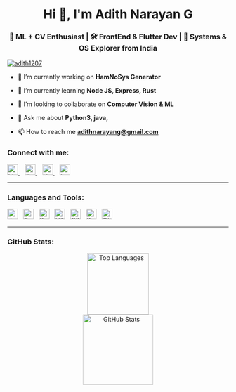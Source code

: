 <h1 align="center">Hi 👋, I'm Adith Narayan G</h1>
<h3 align="center">🧠 ML + CV Enthusiast | 🛠️ FrontEnd & Flutter Dev | 🔬 Systems & OS Explorer from India</h3>

<p align="left"> <a href="https://github.com/ryo-ma/github-profile-trophy"><img src="https://github-profile-trophy.vercel.app/?username=adith1207" alt="adith1207" /></a> </p>

- 🔭 I’m currently working on **HamNoSys Generator**

- 🌱 I’m currently learning **Node JS, Express, Rust**

- 👯 I’m looking to collaborate on **Computer Vision & ML**

- 💬 Ask me about **Python3, java,**

- 📫 How to reach me **adithnarayang@gmail.com**

<h3 align="left">Connect with me:</h3>
<p align="left">
  <a href="https://linkedin.com/in/adith1207" target="_blank">
    <img src="https://raw.githubusercontent.com/rahuldkjain/github-profile-readme-generator/master/src/images/icons/Social/linked-in-alt.svg" alt="LinkedIn" height="24" />
  </a>
  &nbsp;&nbsp;
  <a href="https://www.codechef.com/users/adithnarayang" target="_blank">
    <img src="https://cdn.jsdelivr.net/npm/simple-icons@3.1.0/icons/codechef.svg" alt="CodeChef" height="24" />
  </a>
  &nbsp;&nbsp;
  <a href="https://www.hackerrank.com/adithnarayang" target="_blank">
    <img src="https://raw.githubusercontent.com/rahuldkjain/github-profile-readme-generator/master/src/images/icons/Social/hackerrank.svg" alt="HackerRank" height="24" />
  </a>
  &nbsp;&nbsp;
  <a href="https://www.leetcode.com/adithnarayang" target="_blank">
    <img src="https://raw.githubusercontent.com/rahuldkjain/github-profile-readme-generator/master/src/images/icons/Social/leet-code.svg" alt="LeetCode" height="24" />
  </a>
</p>

---

<h3 align="left">Languages and Tools:</h3>
<p align="left">
  <img src="https://cdn.jsdelivr.net/gh/devicons/devicon/icons/javascript/javascript-original.svg" height="24" alt="JavaScript" />
  &nbsp;
  <img src="https://cdn.jsdelivr.net/gh/devicons/devicon/icons/typescript/typescript-original.svg" height="24" alt="TypeScript" />
  &nbsp;
  <img src="https://cdn.jsdelivr.net/gh/devicons/devicon/icons/react/react-original.svg" height="24" alt="React" />
  &nbsp;
  <img src="https://cdn.jsdelivr.net/gh/devicons/devicon/icons/html5/html5-original.svg" height="24" alt="HTML5" />
  &nbsp;
  <img src="https://cdn.jsdelivr.net/gh/devicons/devicon/icons/css3/css3-original.svg" height="24" alt="CSS3" />
  &nbsp;
  <img src="https://cdn.jsdelivr.net/gh/devicons/devicon/icons/python/python-original.svg" height="24" alt="Python" />
  &nbsp;
  <img src="https://cdn.jsdelivr.net/gh/devicons/devicon/icons/csharp/csharp-original.svg" height="24" alt="C#" />
</p>

---

<h3 align="left">GitHub Stats:</h3>
<p align="center">
  <img src="https://github-readme-stats.vercel.app/api/top-langs?username=adith1207&show_icons=true&locale=en&layout=compact" alt="Top Languages" height="140" />
  <br />
  <img src="https://github-readme-stats.vercel.app/api?username=adith1207&show_icons=true&locale=en" alt="GitHub Stats" height="160" />
</p>

